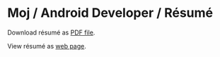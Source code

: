# Moj / Android Developer / Résumé

Download résumé as [PDF file](https://github.com/MojRoid/RESUME/raw/master/Moj%20Abubakr%20-%20resume.pdf).

View résumé as [web page](https://cdn.rawgit.com/MojRoid/RESUME/7baea24cf9148ec59cdcec488ce779c22b7edb7b/Moj%20Abubakr%20-%20resume.html).